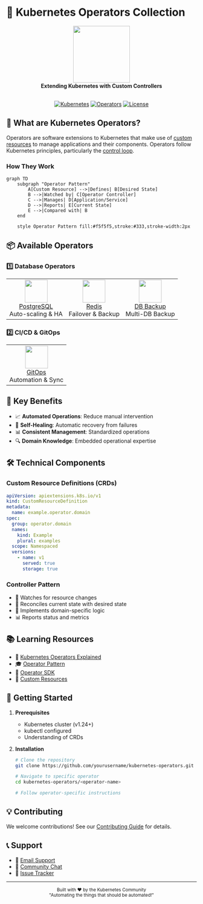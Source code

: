 # 🎯 Kubernetes Operators Collection

<div align="center">
  <img src="https://cdn.iconscout.com/icon/free/png-256/kubernetes-3628739-3030165.png" width="150">
  <br>
  <strong>Extending Kubernetes with Custom Controllers</strong>
  <br><br>

  [![Kubernetes](https://img.shields.io/badge/Kubernetes-1.24+-326CE5?style=for-the-badge&logo=kubernetes&logoColor=white)](https://kubernetes.io)
  [![Operators](https://img.shields.io/badge/Operators-4_Types-00ADD8?style=for-the-badge&logo=opera&logoColor=white)](https://kubernetes.io/docs/concepts/extend-kubernetes/operator/)
  [![License](https://img.shields.io/badge/License-Apache_2.0-red.svg?style=for-the-badge)](LICENSE)
</div>

## 🤔 What are Kubernetes Operators?

Operators are software extensions to Kubernetes that make use of [custom resources](https://kubernetes.io/docs/concepts/extend-kubernetes/api-extension/custom-resources/) to manage applications and their components. Operators follow Kubernetes principles, particularly the [control loop](https://kubernetes.io/docs/concepts/architecture/controller/).

### How They Work

```mermaid
graph TD
    subgraph "Operator Pattern"
        A[Custom Resource] -->|Defines| B[Desired State]
        B -->|Watched by| C[Operator Controller]
        C -->|Manages| D[Application/Service]
        D -->|Reports| E[Current State]
        E -->|Compared with| B
    end

    style Operator Pattern fill:#f5f5f5,stroke:#333,stroke-width:2px
```

## 📦 Available Operators

### 1️⃣ Database Operators

<table>
  <tr>
    <td align="center">
      <img src="https://cdn.iconscout.com/icon/free/png-256/postgresql-11-1175122.png" width="60"><br>
      <a href="database operators/postgres-operator">PostgreSQL</a>
      <br>Auto-scaling & HA
    </td>
    <td align="center">
      <img src="https://cdn.iconscout.com/icon/free/png-256/redis-6-1175105.png" width="60"><br>
      <a href="database operators/Redis Failover Operator">Redis</a>
      <br>Failover & Backup
    </td>
    <td align="center">
      <img src="https://cdn.iconscout.com/icon/premium/png-256-thumb/database-backup-1891610-1597614.png" width="60"><br>
      <a href="database operators/database backup">DB Backup</a>
      <br>Multi-DB Backup
    </td>
  </tr>
</table>

### 2️⃣ CI/CD & GitOps

<table>
  <tr>
    <td align="center">
      <img src="https://cdn.iconscout.com/icon/free/png-256/git-225996.png" width="60"><br>
      <a href="ci_cd & gitops operator">GitOps</a>
      <br>Automation & Sync
    </td>
  </tr>
</table>

## 🎯 Key Benefits

- 📈 **Automated Operations**: Reduce manual intervention
- 🔄 **Self-Healing**: Automatic recovery from failures
- 📊 **Consistent Management**: Standardized operations
- 🔍 **Domain Knowledge**: Embedded operational expertise

## 🛠️ Technical Components

### Custom Resource Definitions (CRDs)
```yaml
apiVersion: apiextensions.k8s.io/v1
kind: CustomResourceDefinition
metadata:
  name: example.operator.domain
spec:
  group: operator.domain
  names:
    kind: Example
    plural: examples
  scope: Namespaced
  versions:
    - name: v1
      served: true
      storage: true
```

### Controller Pattern
- 👀 Watches for resource changes
- 🔄 Reconciles current state with desired state
- 🎯 Implements domain-specific logic
- 📊 Reports status and metrics

## 📚 Learning Resources

- 📖 [Kubernetes Operators Explained](https://kubernetes.io/docs/concepts/extend-kubernetes/operator/)
- 🎓 [Operator Pattern](https://kubernetes.io/docs/concepts/extend-kubernetes/operator/)
- 🔧 [Operator SDK](https://sdk.operatorframework.io/)
- 📑 [Custom Resources](https://kubernetes.io/docs/concepts/extend-kubernetes/api-extension/custom-resources/)

## 🚀 Getting Started

1. **Prerequisites**
   - Kubernetes cluster (v1.24+)
   - kubectl configured
   - Understanding of CRDs

2. **Installation**
   ```bash
   # Clone the repository
   git clone https://github.com/yourusername/kubernetes-operators.git
   
   # Navigate to specific operator
   cd kubernetes-operators/<operator-name>
   
   # Follow operator-specific instructions
   ```

## 💡 Contributing

We welcome contributions! See our [Contributing Guide](CONTRIBUTING.md) for details.

## 📞 Support

- 📧 [Email Support](mailto:naeem.ali@devopshound.com)
- 💬 [Community Chat](https://slack.example.com)
- 📝 [Issue Tracker](https://github.com/example/operators/issues)

---
<div align="center">
  <sub>Built with ❤️ by the Kubernetes Community</sub>
  <br>
  <sub>"Automating the things that should be automated!"</sub>
</div>
